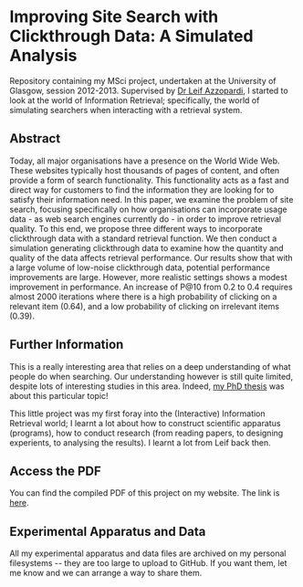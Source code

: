 # Improving Site Search with Clickthrough Data: A Simulated Analysis
Repository containing my MSci project, undertaken at the University of Glasgow, session 2012-2013. Supervised by [Dr Leif Azzopardi](https://www.leifos.me), I started to look at the world of Information Retrieval; specifically, the world of simulating searchers when interacting with a retrieval system.

## Abstract
Today, all major organisations have a presence on the World Wide Web. These websites typically host thousands of pages of content, and often provide a form of search functionality. This functionality acts as a fast and direct way for customers to find the information they are looking for to satisfy their information need. In this paper, we examine the problem of site search, focusing specifically on how organisations can incorporate usage data - as web search engines currently do - in order to improve retrieval quality. To this end, we propose three different ways to incorporate clickthrough data with a standard retrieval function. We then conduct a simulation generating clickthrough data to examine how the quantity and quality of the data affects retrieval performance. Our results show that with a large volume of low-noise clickthrough data, potential performance improvements are large. However, more realistic settings shows a modest improvement in performance. An increase of P@10 from 0.2 to 0.4 requires almost 2000 iterations where there is a high probability of clicking on a relevant item (0.64), and a low probability of clicking on irrelevant items (0.39).

## Further Information
This is a really interesting area that relies on a deep understanding of what people do when searching. Our understanding however is still quite limited, despite lots of interesting studies in this area. Indeed, [my PhD thesis](https://www.dmax.org.uk/thesis/) was about this particular topic!

This little project was my first foray into the (Interactive) Information Retrieval world; I learnt a lot about how to construct scientific apparatus (programs), how to conduct research (from reading papers, to designing experients, to analysing the results). I learnt a lot from Leif back then.

## Access the PDF
You can find the compiled PDF of this project on my website. The link is [here](http://bit.ly/maxwell-msci-pdf).

## Experimental Apparatus and Data
All my experimental apparatus and data files are archived on my personal filesystems -- they are too large to upload to GitHub. If you want them, let me know and we can arrange a way to share them.